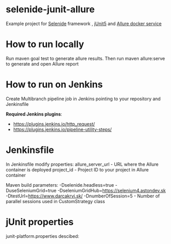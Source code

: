 # selenide-junit-allure
Example project for [Selenide](https://selenide.org/) framework , [jUnit5](https://junit.org/junit5/) and [Allure docker service](https://github.com/fescobar/allure-docker-service)

# How to run locally
Run maven goal test to generate allure results. 
Then run maven allure:serve to generate and open Allure report

# How to run on Jenkins
Create Multibranch pipeline job in Jenkins pointing to your repository and Jenkinsfile

**Required Jenkins plugins**:
- https://plugins.jenkins.io/http_request/
- https://plugins.jenkins.io/pipeline-utility-steps/

# Jenkinsfile
In Jenkinsfile modify properties:
allure_server_url - URL where the Allure container is deployed
project_id - Project ID to your project in Allure container

Maven build parameters:
-Dselenide.headless=true 
-DuseSeleniumGrid=true 
-DseleniumGridHub=https://selenium4.astondev.sk 
-DtestUrl=https://www.darcakrvi.sk/
-DnumberOfSession=5 - Number of parallel sessions used in CustomStrategy class

# jUnit properties
junit-platform.properties descibed:
